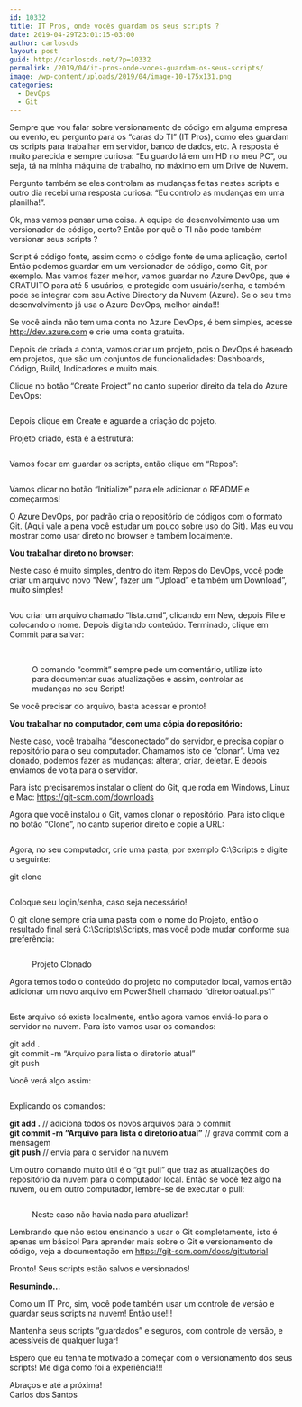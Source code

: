 ```yaml
---
id: 10332
title: IT Pros, onde vocês guardam os seus scripts ?
date: 2019-04-29T23:01:15-03:00
author: carloscds
layout: post
guid: http://carloscds.net/?p=10332
permalink: /2019/04/it-pros-onde-voces-guardam-os-seus-scripts/
image: /wp-content/uploads/2019/04/image-10-175x131.png
categories:
  - DevOps
  - Git
---
```

Sempre que vou falar sobre versionamento de código em alguma empresa ou evento, eu pergunto para os &#8220;caras do TI&#8221; (IT Pros), como eles guardam os scripts para trabalhar em servidor, banco de dados, etc. A resposta é muito parecida e sempre curiosa: &#8220;Eu guardo lá em um HD no meu PC&#8221;, ou seja, tá na minha máquina de trabalho, no máximo em um Drive de Nuvem.

Pergunto também se eles controlam as mudanças feitas nestes scripts e outro dia recebi uma resposta curiosa: &#8220;Eu controlo as mudanças em uma planilha!&#8221;.

Ok, mas vamos pensar uma coisa. A equipe de desenvolvimento usa um versionador de código, certo? Então por quê o TI não pode também versionar seus scripts ?

Script é código fonte, assim como o código fonte de uma aplicação, certo! Então podemos guardar em um versionador de código, como Git, por exemplo. Mas vamos fazer melhor, vamos guardar no Azure DevOps, que é GRATUITO para até 5 usuários, e protegido com usuário/senha, e também pode se integrar com seu Active Directory da Nuvem (Azure). Se o seu time desenvolvimento já usa o Azure DevOps, melhor ainda!!!

Se você ainda não tem uma conta no Azure DevOps, é bem simples, acesse <http://dev.azure.com> e crie uma conta gratuita.

Depois de criada a conta, vamos criar um projeto, pois o DevOps é baseado em projetos, que são um conjuntos de funcionalidades: Dashboards, Código, Build, Indicadores e muito mais.

Clique no botão &#8220;Create Project&#8221; no canto superior direito da tela do Azure DevOps:<figure class="wp-block-image">

<img src="https://carloscds.net/wp-content/uploads/2019/04/image.png" alt="" class="wp-image-10333" srcset="http://carloscds.net/wp-content/uploads/2019/04/image.png 636w, http://carloscds.net/wp-content/uploads/2019/04/image-206x300.png 206w, http://carloscds.net/wp-content/uploads/2019/04/image-343x500.png 343w" sizes="(max-width: 636px) 100vw, 636px" /> <figcaption>  
</figcaption></figure> 

Depois clique em Create e aguarde a criação do pojeto.

Projeto criado, esta é a estrutura:<figure class="wp-block-image">

<img src="https://carloscds.net/wp-content/uploads/2019/04/image-1.png" alt="" class="wp-image-10334" srcset="http://carloscds.net/wp-content/uploads/2019/04/image-1.png 869w, http://carloscds.net/wp-content/uploads/2019/04/image-1-300x210.png 300w, http://carloscds.net/wp-content/uploads/2019/04/image-1-768x537.png 768w, http://carloscds.net/wp-content/uploads/2019/04/image-1-715x500.png 715w" sizes="(max-width: 869px) 100vw, 869px" /> <figcaption>  
</figcaption></figure> 

Vamos focar em guardar os scripts, então clique em &#8220;Repos&#8221;:<figure class="wp-block-image">

<img src="https://carloscds.net/wp-content/uploads/2019/04/image-3.png" alt="" class="wp-image-10336" srcset="http://carloscds.net/wp-content/uploads/2019/04/image-3.png 987w, http://carloscds.net/wp-content/uploads/2019/04/image-3-300x214.png 300w, http://carloscds.net/wp-content/uploads/2019/04/image-3-768x547.png 768w, http://carloscds.net/wp-content/uploads/2019/04/image-3-702x500.png 702w" sizes="(max-width: 987px) 100vw, 987px" /> </figure> 

Vamos clicar no botão &#8220;Initialize&#8221; para ele adicionar o README e começarmos! 

O Azure DevOps, por padrão cria o repositório de códigos com o formato Git. (Aqui vale a pena você estudar um pouco sobre uso do Git). Mas eu vou mostrar como usar direto no browser e também localmente.

**Vou trabalhar direto no browser:**

Neste caso é muito simples, dentro do item Repos do DevOps, você pode criar um arquivo novo &#8220;New&#8221;, fazer um &#8220;Upload&#8221; e também um Download&#8221;, muito simples! <figure class="wp-block-image">

<img src="https://carloscds.net/wp-content/uploads/2019/04/image-4-1024x225.png" alt="" class="wp-image-10337" srcset="http://carloscds.net/wp-content/uploads/2019/04/image-4-1024x225.png 1024w, http://carloscds.net/wp-content/uploads/2019/04/image-4-300x66.png 300w, http://carloscds.net/wp-content/uploads/2019/04/image-4-768x169.png 768w, http://carloscds.net/wp-content/uploads/2019/04/image-4-1025x225.png 1025w, http://carloscds.net/wp-content/uploads/2019/04/image-4.png 1193w" sizes="(max-width: 1024px) 100vw, 1024px" /> </figure> 

Vou criar um arquivo chamado &#8220;lista.cmd&#8221;, clicando em New, depois File e colocando o nome. Depois digitando conteúdo. Terminado, clique em Commit para salvar:<figure class="wp-block-image">

<img src="https://carloscds.net/wp-content/uploads/2019/04/image-5.png" alt="" class="wp-image-10338" srcset="http://carloscds.net/wp-content/uploads/2019/04/image-5.png 883w, http://carloscds.net/wp-content/uploads/2019/04/image-5-300x121.png 300w, http://carloscds.net/wp-content/uploads/2019/04/image-5-768x309.png 768w" sizes="(max-width: 883px) 100vw, 883px" /> <figcaption>  
O comando &#8220;commit&#8221; sempre pede um comentário, utilize isto para documentar suas atualizações e assim, controlar as mudanças no seu Script!</figcaption></figure> 

Se você precisar do arquivo, basta acessar e pronto!

**Vou trabalhar no computador, com uma cópia do repositório:**

Neste caso, você trabalha &#8220;desconectado&#8221; do servidor, e precisa copiar o repositório para o seu computador. Chamamos isto de &#8220;clonar&#8221;. Uma vez clonado, podemos fazer as mudanças: alterar, criar, deletar. E depois enviamos de volta para o servidor.

Para isto precisaremos instalar o client do Git, que roda em Windows, Linux e Mac: <https://git-scm.com/downloads> 

Agora que você instalou o Git, vamos clonar o repositório. Para isto clique no botão &#8220;Clone&#8221;, no canto superior direito e copie a URL:<figure class="wp-block-image">

<img src="https://carloscds.net/wp-content/uploads/2019/04/image-6.png" alt="" class="wp-image-10339" srcset="http://carloscds.net/wp-content/uploads/2019/04/image-6.png 659w, http://carloscds.net/wp-content/uploads/2019/04/image-6-300x215.png 300w" sizes="(max-width: 659px) 100vw, 659px" /> </figure> 

Agora, no seu computador, crie uma pasta, por exemplo C:\Scripts e digite o seguinte:

git clone <url copiada><figure class="wp-block-image">

<img src="https://carloscds.net/wp-content/uploads/2019/04/image-7-1024x101.png" alt="" class="wp-image-10340" srcset="http://carloscds.net/wp-content/uploads/2019/04/image-7-1024x101.png 1024w, http://carloscds.net/wp-content/uploads/2019/04/image-7-300x30.png 300w, http://carloscds.net/wp-content/uploads/2019/04/image-7-768x76.png 768w, http://carloscds.net/wp-content/uploads/2019/04/image-7-1025x101.png 1025w, http://carloscds.net/wp-content/uploads/2019/04/image-7.png 1108w" sizes="(max-width: 1024px) 100vw, 1024px" /> </figure> 

Coloque seu login/senha, caso seja necessário!

O git clone sempre cria uma pasta com o nome do Projeto, então o resultado final será C:\Scripts\Scripts, mas você pode mudar conforme sua preferência:<figure class="wp-block-image">

<img src="https://carloscds.net/wp-content/uploads/2019/04/image-8.png" alt="" class="wp-image-10341" srcset="http://carloscds.net/wp-content/uploads/2019/04/image-8.png 649w, http://carloscds.net/wp-content/uploads/2019/04/image-8-300x184.png 300w" sizes="(max-width: 649px) 100vw, 649px" /> <figcaption>Projeto Clonado</figcaption></figure> 

Agora temos todo o conteúdo do projeto no computador local, vamos então adicionar um novo arquivo em PowerShell chamado &#8220;diretorioatual.ps1&#8221;<figure class="wp-block-image">

<img src="https://carloscds.net/wp-content/uploads/2019/04/image-9.png" alt="" class="wp-image-10342" srcset="http://carloscds.net/wp-content/uploads/2019/04/image-9.png 674w, http://carloscds.net/wp-content/uploads/2019/04/image-9-300x83.png 300w" sizes="(max-width: 674px) 100vw, 674px" /> </figure> 

Este arquivo só existe localmente, então agora vamos enviá-lo para o servidor na nuvem. Para isto vamos usar os comandos:

git add .  
git commit -m &#8220;Arquivo para lista o diretorio atual&#8221;  
git push

Você verá algo assim:<figure class="wp-block-image">

<img src="https://carloscds.net/wp-content/uploads/2019/04/image-10.png" alt="" class="wp-image-10343" srcset="http://carloscds.net/wp-content/uploads/2019/04/image-10.png 988w, http://carloscds.net/wp-content/uploads/2019/04/image-10-300x165.png 300w, http://carloscds.net/wp-content/uploads/2019/04/image-10-768x422.png 768w, http://carloscds.net/wp-content/uploads/2019/04/image-10-910x500.png 910w" sizes="(max-width: 988px) 100vw, 988px" /> </figure> 

Explicando os comandos:

**git add .** // adiciona todos os novos arquivos para o commit  
**git commit -m &#8220;Arquivo para lista o diretorio atual&#8221;** // grava commit com a mensagem  
**git push** // envia para o servidor na nuvem

Um outro comando muito útil é o &#8220;git pull&#8221; que traz as atualizações do repositório da nuvem para o computador local. Então se você fez algo na nuvem, ou em outro computador, lembre-se de executar o pull:<figure class="wp-block-image">

<img src="https://carloscds.net/wp-content/uploads/2019/04/image-11.png" alt="" class="wp-image-10344" srcset="http://carloscds.net/wp-content/uploads/2019/04/image-11.png 436w, http://carloscds.net/wp-content/uploads/2019/04/image-11-300x114.png 300w" sizes="(max-width: 436px) 100vw, 436px" /> <figcaption>Neste caso não havia nada para atualizar!</figcaption></figure> 

Lembrando que não estou ensinando a usar o Git completamente, isto é apenas um básico! Para aprender mais sobre o Git e versionamento de código, veja a documentação em <https://git-scm.com/docs/gittutorial> 

Pronto! Seus scripts estão salvos e versionados! 

**Resumindo&#8230;**

Como um IT Pro, sim, você pode também usar um controle de versão e guardar seus scripts na nuvem! Então use!!!

Mantenha seus scripts &#8220;guardados&#8221; e seguros, com controle de versão, e acessíveis de qualquer lugar!

Espero que eu tenha te motivado a começar com o versionamento dos seus scripts! Me diga como foi a experiência!!!

Abraços e até a próxima!  
Carlos dos Santos